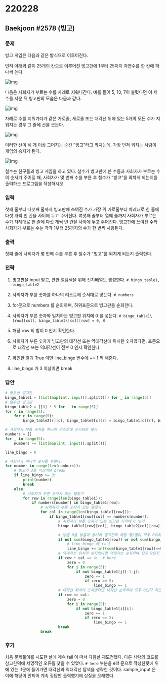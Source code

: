 # 220228

## Baekjoon #2578 (빙고)



### 문제

빙고 게임은 다음과 같은 방식으로 이루어진다.

먼저 아래와 같이 25개의 칸으로 이루어진 빙고판에 1부터 25까지 자연수를 한 칸에 하나씩 쓴다

![img](https://upload.acmicpc.net/5e2e03f0-5561-43c3-9b65-a752837732ef/-/preview/)

다음은 사회자가 부르는 수를 차례로 지워나간다. 예를 들어 5, 10, 7이 불렸다면 이 세 수를 지운 뒤 빙고판의 모습은 다음과 같다.

![img](https://upload.acmicpc.net/6fc024b4-5bf7-42de-b303-406db2e3ff5b/-/preview/)


차례로 수를 지워가다가 같은 가로줄, 세로줄 또는 대각선 위에 있는 5개의 모든 수가 지워지는 경우 그 줄에 선을 긋는다.

![img](https://upload.acmicpc.net/b5ffac7e-7db4-4d54-bf2b-63ac7d6807d8/-/preview/)

이러한 선이 세 개 이상 그어지는 순간 "빙고"라고 외치는데, 가장 먼저 외치는 사람이 게임의 승자가 된다.

![img](https://upload.acmicpc.net/f86e3bcc-54da-420a-8f06-9600cb06eeaa/-/preview/)

철수는 친구들과 빙고 게임을 하고 있다. 철수가 빙고판에 쓴 수들과 사회자가 부르는 수의 순서가 주어질 때, 사회자가 몇 번째 수를 부른 후 철수가 "빙고"를 외치게 되는지를 출력하는 프로그램을 작성하시오.



### 입력

첫째 줄부터 다섯째 줄까지 빙고판에 쓰여진 수가 가장 위 가로줄부터 차례대로 한 줄에 다섯 개씩 빈 칸을 사이에 두고 주어진다. 여섯째 줄부터 열째 줄까지 사회자가 부르는 수가 차례대로 한 줄에 다섯 개씩 빈 칸을 사이에 두고 주어진다. 빙고판에 쓰여진 수와 사회자가 부르는 수는 각각 1부터 25까지의 수가 한 번씩 사용된다.



### 출력

첫째 줄에 사회자가 몇 번째 수를 부른 후 철수가 "빙고"를 외치게 되는지 출력한다.



### 전략

1. 빙고판을 input 받고, 편한 열탐색을 위해 전치배열도 생성한다.  `# bingo_table1, bingo_table2`

2. 사회자가 부를 숫자를 하나의 리스트에 순서대로 넣는다.  `# numbers`

3. for문으로 numbers 를 순회하며, 하위포문으로 빙고판을 순회한다.

4. 사회자가 부른 숫자와 일치하는 빙고판 위치에 0 을 넣는다.  `# bingo_table1\[row][col], bingo_table2\[col][row] = 0, 0`

5. 해당 row 의 합이 0 인지 확인한다.

6. 사회자가 부른 숫자가 빙고판의 대각선 또는 역대각선에 위치한 숫자였다면, 포문으로 대각선 또는 역대각선이 전부 0 인지 확인한다.

7. 확인한 결과 True 이면 line_bingo 변수에 += 1 씩 해준다.

8. line_bingo 가 3 이상이면 break



### 답안

```python
# 행우선 빙고판
bingo_table1 = [list(map(int, input().split())) for _ in range(5)]
# 열우선 빙고판
bingo_table2 = [[0] * 5 for _ in range(5)]
for r in range(5):
    for c in range(5):
        bingo_table2[r][c], bingo_table2[c][r] = bingo_table1[c][r], bingo_table1[r][c]

# 사회자가 부를 숫자들 하나의 리스트에 순서대로 넣기
numbers = []
for _ in range(5):
    numbers += list(map(int, input().split()))

line_bingo = 0

# 사회자가 하나씩 숫자를 부른다.
for number in range(len(numbers)):
    # 빙고가 3줄 이상이면 break
    if line_bingo >= 3:
        print(number)
        break
    else:
        # 사회자가 부른 숫자가 있는 행찾기
        for row in range(len(bingo_table1)):
            if numbers[number] in bingo_table1[row]:
                # 사회자가 부른 숫자가 있는 열찾기
                for col in range(len(bingo_table1[row])):
                    if bingo_table1[row][col] == numbers[number]:
                        # 사회자가 부른 숫자가 있는 빙고판 자리에 0 넣기
                        bingo_table1[row][col], bingo_table2[col][row] = 0, 0

                        # 방금 0을 넣음과 동시에 빙고판의 해당 행/열이 모두 0이라면
                        if not sum(bingo_table1[row]) or not sum(bingo_table2[col]):
                            # line_bingo 에 += 1
                            line_bingo += int(sum(bingo_table1[row])==0) + int(sum(bingo_table2[col])==0)
                        # 역대각선 위치의 숫자였다면 역대각선 순회하며 모두 0인지 확인하고, 맞다면 line_bingo += 1
                        if row + col == 4:  # here
                            zero = 0
                            for j in range(5):
                                if not bingo_table1[j][-1-j]:
                                    zero += 1
                                    if zero == 5:
                                        line_bingo += 1
                        # 대각선 위치의 숫자였다면 대각선 순회하며 모두 0인지 확인하고, 맞다면 line_bingo += 1
                        if row == col:
                            zero = 0
                            for i in range(5):
                                if not bingo_table1[i][i]:
                                    zero += 1
                                    if zero == 5:
                                        line_bingo += 1
                        break
                break
```





### 후기

처음 문제풀이를 시도한 날에 계속 fail 이 떠서 다음날 재도전했다. 다른 사람의 코드를 참고한덕에 치명적인 오류를 찾을 수 있었다. `# here` 부분을 elif 문으로 작성한탓에 위에 있는 if문에 들어가면 대각선과 역대각선 탐색을 생략한 것이다. sample_input 은 이에 해당이 안되어 계속 정답만 출력했기에 삽질을 오래했다.